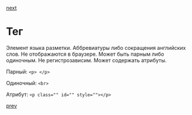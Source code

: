 <a href="07.md">next</a>

<h1>Тег</h1>

<div>
    Элемент языка разметки. Аббревиатуры либо сокращения английских слов. Не отображаются в браузере.
    Может быть парным либо одиночным. Не регистрозависим. Может содержать атрибуты.
</div>

Парный: ```<p> </p>```

Одиночный: ```<br>```

Атрибут: ```<p class="" id="" style=""></p>```

<a href="05.md">prev</a>